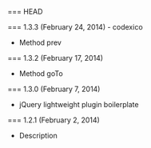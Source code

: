=== HEAD

=== 1.3.3 (February 24, 2014) - codexico

* Method prev

=== 1.3.2 (February 17, 2014)

* Method goTo

=== 1.3.0 (February 7, 2014)

* jQuery lightweight plugin boilerplate

=== 1.2.1 (February 2, 2014)

* Description